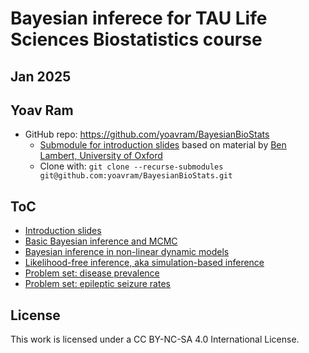 # Bayesian inferece for TAU Life Sciences Biostatistics course
## Jan 2025
## Yoav Ram

- GitHub repo: https://github.com/yoavram/BayesianBioStats
  - [Submodule for introduction slides]() based on material by [Ben Lambert, University of Oxford](https://github.com/ben18785/introduction_to_bayesian_inference)
  - Clone with: `git clone --recurse-submodules git@github.com:yoavram/BayesianBioStats.git`

## ToC
- [Introduction slides](https://github.com/yoavram/introduction_to_bayesian_inference/blob/0b7d665a35c14ee85ab30f337a64fd9684d5d39b/presentations/introduction_to_bayesian_inference.pdf)
- [Basic Bayesian inference and MCMC](notebook/bayesian.ipynb)
- [Bayesian inference in non-linear dynamic models](notebook/bayesian_ode.ipynb)
- [Likelihood-free inference, aka simulation-based inference](notebook/lfi.ipynb)
- [Problem set: disease prevalence](https://github.com/yoavram/introduction_to_bayesian_inference/blob/main/problem_sets/problem_disease_prevalence.nb.html)
- [Problem set: epileptic seizure rates](https://github.com/yoavram/introduction_to_bayesian_inference/blob/main/problem_sets/problem_epilepsy.nb.html)

## License
This work is licensed under a CC BY-NC-SA 4.0 International License.